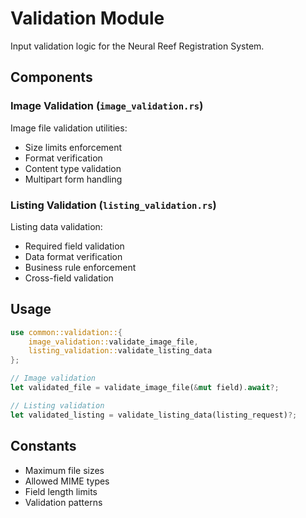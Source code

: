 # Validation Module

Input validation logic for the Neural Reef Registration System.

## Components

### Image Validation (`image_validation.rs`)
Image file validation utilities:
- Size limits enforcement
- Format verification
- Content type validation
- Multipart form handling

### Listing Validation (`listing_validation.rs`)
Listing data validation:
- Required field validation
- Data format verification
- Business rule enforcement
- Cross-field validation

## Usage

```rust
use common::validation::{
    image_validation::validate_image_file,
    listing_validation::validate_listing_data
};

// Image validation
let validated_file = validate_image_file(&mut field).await?;

// Listing validation
let validated_listing = validate_listing_data(listing_request)?;
```

## Constants
- Maximum file sizes
- Allowed MIME types
- Field length limits
- Validation patterns 